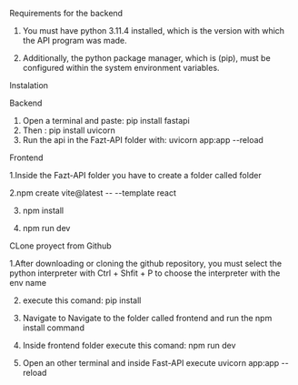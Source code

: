 Requirements for the backend
1. You must have python 3.11.4 installed, which is the version with which the API program was made.

2. Additionally, the python package manager, which is (pip), must be configured within the system environment variables.


Instalation

Backend
1. Open a terminal and paste: pip install fastapi
2. Then : pip install uvicorn
3. Run the api in the Fazt-API folder with: uvicorn app:app --reload

Frontend

1.Inside the Fazt-API folder you have to create a folder called folder

2.npm create vite@latest -- --template react

3. npm install

4. npm run dev

CLone proyect from Github

1.After downloading or cloning the github repository, you must select the python interpreter with Ctrl + Shfit + P to choose the interpreter with the env name

2. execute this comand: pip install

3. Navigate to Navigate to the folder called frontend and run the npm install command
 
4. Inside frontend folder execute this comand: npm run dev

5. Open an other terminal and inside Fast-API execute uvicorn app:app --reload



